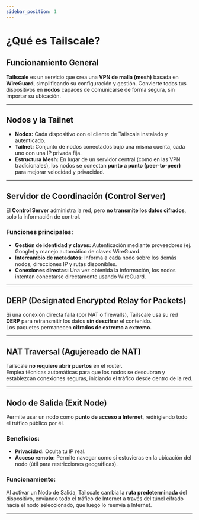 ```yaml
---
sidebar_position: 1
---
```

# ¿Qué es Tailscale?

## Funcionamiento General
**Tailscale** es un servicio que crea una **VPN de malla (mesh)** basada en **WireGuard**, simplificando su configuración y gestión. Convierte todos tus dispositivos en **nodos** capaces de comunicarse de forma segura, sin importar su ubicación.

---

## Nodos y la Tailnet
- **Nodos:** Cada dispositivo con el cliente de Tailscale instalado y autenticado.  
- **Tailnet:** Conjunto de nodos conectados bajo una misma cuenta, cada uno con una IP privada fija.  
- **Estructura Mesh:** En lugar de un servidor central (como en las VPN tradicionales), los nodos se conectan **punto a punto (peer-to-peer)** para mejorar velocidad y privacidad.

---

## Servidor de Coordinación (Control Server)
El **Control Server** administra la red, pero **no transmite los datos cifrados**, solo la información de control.

### Funciones principales:
- **Gestión de identidad y claves:** Autenticación mediante proveedores (ej. Google) y manejo automático de claves WireGuard.  
- **Intercambio de metadatos:** Informa a cada nodo sobre los demás nodos, direcciones IP y rutas disponibles.  
- **Conexiones directas:** Una vez obtenida la información, los nodos intentan conectarse directamente usando WireGuard.

---

## DERP (Designated Encrypted Relay for Packets)
Si una conexión directa falla (por NAT o firewalls), Tailscale usa su red **DERP** para retransmitir los datos **sin descifrar** el contenido.  
Los paquetes permanecen **cifrados de extremo a extremo**.

---

## NAT Traversal (Agujereado de NAT)
Tailscale **no requiere abrir puertos** en el router.  
Emplea técnicas automáticas para que los nodos se descubran y establezcan conexiones seguras, iniciando el tráfico desde dentro de la red.

---

## Nodo de Salida (Exit Node)
Permite usar un nodo como **punto de acceso a Internet**, redirigiendo todo el tráfico público por él.

### Beneficios:
- **Privacidad:** Oculta tu IP real.  
- **Acceso remoto:** Permite navegar como si estuvieras en la ubicación del nodo (útil para restricciones geográficas).

### Funcionamiento:
Al activar un Nodo de Salida, Tailscale cambia la **ruta predeterminada** del dispositivo, enviando todo el tráfico de Internet a través del túnel cifrado hacia el nodo seleccionado, que luego lo reenvía a Internet.

---

